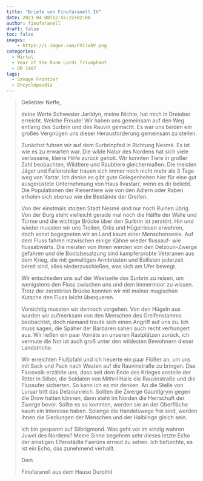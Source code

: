 ```yaml
---
title: "Briefe von Finufaranell IV"
date: 2021-04-08T12:55:22+02:00
author: finufaranell
draft: false
toc: false
images:
    - https://i.imgur.com/FVIJxbV.png
categories:
  - Mirtul
  - Year of the Rune Lords Triumphant
  - DR 1487
tags: 
  - Savage Frontier
  - Encyclopaedia
---
```


>Geliebter Neffe,
>
>deine Werte Schwester Jarildyn, meine Nichte, hat mich in Dreieber erreicht. Welche Freude! Wir haben uns gemeinsam auf den Weg entlang des Surbrin und des Rauvin gemacht. Es war uns beiden ein großes Vergnügen uns dieser Herausforderung gemeinsam zu stellen.
>
>Zunächst fuhren wir auf dem Surbrinpfad in Richtung Nesmé. Es ist wie es zu erwarten war. Die wilde Natur des Nordens hat sich viele verlassene, kleine Höfe zurück geholt. Wir konnten Tiere in großer Zahl beobachten, Wildtiere und Raubtiere gleichermaßen. Die meisten Jäger und Fallensteller trauen sich immer noch nicht mehr als 3 Tage weg von Yartar. Ich denke es gibt gute Gelegenheiten hier für eine gut ausgerüstete Unternehmung von Haus Ilvastarr, wenn es dir beliebt. Die Populationen der Riesentiere wie von den Adlern oder Raben erholen sich ebenso wie die Bestände der Greifen.
>
>Von der einstmals stolzen Stadt Nesmé sind nur noch Ruinen übrig. Von der Burg steht vielleicht gerade mal noch die Hälfte der Wälle und Türme und die wichtige Brücke über den Surbrin ist zerstört. Hin und wieder mussten wir uns Trollen, Orks und Hügelriesen erwehren, doch sonst begegneten wir an Land kaum einer Menschenseele. Auf dem Fluss fahren inzwischen einige Kähne wieder flussauf- wie flussabwärts. Die meisten von ihnen werden von den Delzoun-Zwerge gefahren und die Bootsbesatzung sind kampferprobte Veteranen aus dem Krieg, die mit gewaltigen Armbrüsten und Ballisten jederzeit bereit sind, alles niederzuschießen, was sich am Ufer bewegt.
>
>Wir entschieden uns auf der Westseite des Surbrin zu reisen, um wenigstens den Fluss zwischen uns und dem Immermoor zu wissen. Trotz der zerstörten Brücke konnten wir mit meiner magischen Kutsche den Fluss leicht überqueren.
>
>Vorsichtig mussten wir dennoch vorgehen. Von den Hügeln aus wurden wir aufmerksam von den Menschen des Greifenstamms beobachtet, doch niemand traute sich einen Angriff auf uns zu. Ich muss sagen, die Späher der Barbaren sahen auch recht verhungert aus. Wir ließen ein paar Vorräte an unseren Rastplätzen zurück, ich vermute die Not ist auch groß unter den wildesten Bewohnern dieser Landstriche.
>
>Wir erreichten Flußpfahl und ich heuerte ein paar Flößer an, um uns mit Sack und Pack nach Westen auf die Rauvinstraße zu bringen. Das Flussvolk erzählte uns, dass seit dem Ende des Krieges anstelle der Ritter in Silber, die Soldaten von Mithril Halle die Rauvinstraße und die Flussufer sicherten. So kann ich es mir denken. An die Stelle von Luruar tritt das Delzounreich. Sollten die Zwerge Gauntlgrym gegen die Drow halten können, dann steht im Norden die Herrschaft der Zwerge bevor. Sollte es so kommen, werden sie an der Oberfläche kaum ein Interesse haben. Solange die Handelswege frei sind, werden ihnen die Siedlungen der Menschen und der Halblinge gleich sein.
>
>Ich bin gespannt auf Silbrigmond. Was geht vor im einzig wahren Juwel des Nordens? Meine Sinne begehren sehr dieses letzte Echo der einstigen Elfenstädte Faerûns erneut zu sehen. Ich befürchte, es ist ein Echo, das zunehmend verhallt.
>
>Dein
>
>Finufaranell aus dem Hause Durothil
